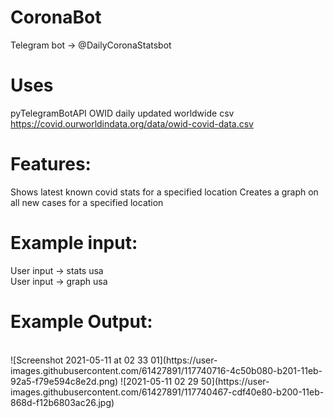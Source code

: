 # CoronaBot
Telegram bot -> @DailyCoronaStatsbot


# Uses
pyTelegramBotAPI
OWID daily updated worldwide csv https://covid.ourworldindata.org/data/owid-covid-data.csv


# Features:
Shows latest known covid stats for a specified location
Creates a graph on all new cases for a specified location

# Example input:
  User input -> stats usa  
  User input -> graph usa

# Example Output:
<br>
![Screenshot 2021-05-11 at 02 33 01](https://user-images.githubusercontent.com/61427891/117740716-4c50b080-b201-11eb-92a5-f79e594c8e2d.png)
![2021-05-11 02 29 50](https://user-images.githubusercontent.com/61427891/117740467-cdf40e80-b200-11eb-868d-f12b6803ac26.jpg)
